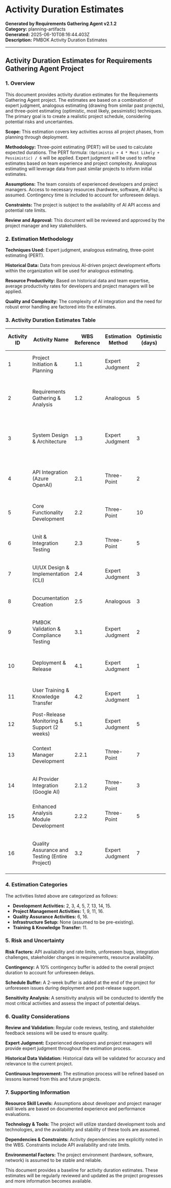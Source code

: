 # Activity Duration Estimates

**Generated by Requirements Gathering Agent v2.1.2**  
**Category:** planning-artifacts  
**Generated:** 2025-06-10T08:16:44.403Z  
**Description:** PMBOK Activity Duration Estimates

---

## Activity Duration Estimates for Requirements Gathering Agent Project

### 1. Overview

This document provides activity duration estimates for the Requirements Gathering Agent project.  The estimates are based on a combination of expert judgment, analogous estimating (drawing from similar past projects), and three-point estimating (optimistic, most likely, pessimistic) techniques.  The primary goal is to create a realistic project schedule, considering potential risks and uncertainties.

**Scope:** This estimation covers key activities across all project phases, from planning through deployment.

**Methodology:**  Three-point estimating (PERT) will be used to calculate expected durations.  The PERT formula:  `(Optimistic + 4 * Most Likely + Pessimistic) / 6` will be applied.  Expert judgment will be used to refine estimates based on team experience and project complexity. Analogous estimating will leverage data from past similar projects to inform initial estimates.

**Assumptions:** The team consists of experienced developers and project managers.  Access to necessary resources (hardware, software, AI APIs) is assumed.  Contingency time is included to account for unforeseen delays.

**Constraints:**  The project is subject to the availability of AI API access and potential rate limits.

**Review and Approval:** This document will be reviewed and approved by the project manager and key stakeholders.


### 2. Estimation Methodology

**Techniques Used:** Expert judgment, analogous estimating, three-point estimating (PERT).

**Historical Data:**  Data from previous AI-driven project development efforts within the organization will be used for analogous estimating.

**Resource Productivity:**  Based on historical data and team expertise, average productivity rates for developers and project managers will be applied.

**Quality and Complexity:**  The complexity of AI integration and the need for robust error handling are factored into the estimates.


### 3. Activity Duration Estimates Table

| Activity ID | Activity Name                                      | WBS Reference | Estimation Method | Optimistic (days) | Most Likely (days) | Pessimistic (days) | Expected (days) | Basis of Estimate                                                                     | Resource Requirements                     | Assumptions                                         | Risk Factors                                             |
|-------------|---------------------------------------------------|-----------------|--------------------|--------------------|--------------------|--------------------|-----------------|------------------------------------------------------------------------------------|---------------------------------------------|------------------------------------------------------|--------------------------------------------------------|
| 1           | Project Initiation & Planning                     | 1.1             | Expert Judgment     | 2                  | 3                  | 5                  | 3.17             | Based on experience with similar projects.                                           | Project Manager, Stakeholders               | Clear project charter and stakeholder buy-in.           | Stakeholder disagreements, unclear requirements.           |
| 2           | Requirements Gathering & Analysis                 | 1.2             | Analogous          | 5                  | 7                  | 10                 | 7.17             | Based on similar projects' requirements gathering phases.                               | BA, Developers                               | Well-defined scope and clear communication with stakeholders. | Incomplete requirements, changing requirements.          |
| 3           | System Design & Architecture                      | 1.3             | Expert Judgment     | 3                  | 5                  | 7                  | 5                  | Based on architect's experience and complexity of the system.                         | Architect, Developers                       | Clear understanding of system requirements.            | Architectural changes, integration challenges.           |
| 4           | API Integration (Azure OpenAI)                    | 2.1             | Three-Point        | 2                  | 4                  | 8                  | 4.33             | Based on previous experience integrating with Azure services.                            | Developers, DevOps Engineer                | Stable Azure API, adequate documentation.               | API downtime, unexpected API changes.                    |
| 5           | Core Functionality Development                    | 2.2             | Three-Point        | 10                 | 15                 | 25                 | 15.83            | Based on code complexity and team velocity.                                         | Developers                               | Sufficient development resources.                       | Unexpected bugs, integration issues.                    |
| 6           | Unit & Integration Testing                        | 2.3             | Three-Point        | 5                  | 7                  | 12                 | 7.5              | Based on code coverage targets and testing experience.                               | Developers, QA Engineer                     | Thorough test plans.                                    | Unforeseen bugs, test environment issues.              |
| 7           | UI/UX Design & Implementation (CLI)              | 2.4             | Expert Judgment     | 3                  | 5                  | 8                  | 5                  | Based on CLI complexity and designer's experience.                                  | UI/UX Designer, Developers                  | Clear design specifications.                             | Design changes, usability issues.                        |
| 8           | Documentation Creation                           | 2.5             | Analogous          | 3                  | 5                  | 8                  | 5                  | Based on previous documentation efforts.                                              | Technical Writer, Developers                | Clear documentation guidelines.                          | Delays in content creation, editing cycles.            |
| 9           | PMBOK Validation & Compliance Testing             | 3.1             | Expert Judgment     | 2                  | 4                  | 6                  | 4                  | Based on PMBOK expertise and testing strategy.                                         | Project Manager, QA Engineer               | Access to PMBOK documentation and resources.              | Difficulty in meeting PMBOK requirements.            |
| 10          | Deployment & Release                            | 4.1             | Expert Judgment     | 1                  | 2                  | 4                  | 2                  | Based on DevOps experience and release process.                                       | DevOps Engineer                               | Stable deployment environment.                           | Deployment issues, unexpected errors.                   |
| 11          | User Training & Knowledge Transfer                | 4.2             | Expert Judgment     | 1                  | 2                  | 3                  | 2                  | Based on training materials and user base.                                          | Project Manager, Trainer                    | Availability of training resources.                       | User unavailability, training challenges.             |
| 12          | Post-Release Monitoring & Support (2 weeks)       | 5.1             | Expert Judgment     | 5                  | 10                 | 15                 | 10                | Based on anticipated support needs.                                                 | Support Team                               | Effective support channels and documentation.           | High volume of support requests, critical issues.       |
| 13          | Context Manager Development                      | 2.2.1           | Three-Point        | 7                  | 10                 | 14                 | 10.17            | Based on complexity of context management logic.                                   | Developers                               | Clear requirements and design specifications.           | Integration challenges, performance issues.             |
| 14          | AI Provider Integration (Google AI)               | 2.1.2           | Three-Point        | 3                  | 5                  | 7                  | 5                  | Based on experience with Google AI APIs.                                             | Developers                               | Stable Google AI API, adequate documentation.          | API downtime, unexpected API changes.                    |
| 15          | Enhanced Analysis Module Development              | 2.2.2           | Three-Point        | 5                  | 8                  | 12                 | 8.17             | Based on complexity of enhanced analysis features.                                | Developers                               | Clear requirements and design specifications.           | Integration challenges, performance issues.             |
| 16          | Quality Assurance and Testing (Entire Project)     | 3.2             | Expert Judgment     | 7                  | 10                 | 14                 | 10                | Covers all testing activities across the project lifecycle.                          | QA Team                                   | Sufficient testing resources, complete test coverage.    | Unforeseen bugs, test environment issues.              |


### 4. Estimation Categories

The activities listed above are categorized as follows:

* **Development Activities:** 2, 3, 4, 5, 7, 13, 14, 15.
* **Project Management Activities:** 1, 9, 11, 16.
* **Quality Assurance Activities:** 6, 16.
* **Infrastructure Setup:** None (assumed to be pre-existing).
* **Training & Knowledge Transfer:** 11.


### 5. Risk and Uncertainty

**Risk Factors:**  API availability and rate limits, unforeseen bugs, integration challenges, stakeholder changes in requirements, resource availability.

**Contingency:** A 10% contingency buffer is added to the overall project duration to account for unforeseen delays.

**Schedule Buffer:** A 2-week buffer is added at the end of the project for unforeseen issues during deployment and post-release support.

**Sensitivity Analysis:**  A sensitivity analysis will be conducted to identify the most critical activities and assess the impact of potential delays.


### 6. Quality Considerations

**Review and Validation:**  Regular code reviews, testing, and stakeholder feedback sessions will be used to ensure quality.

**Expert Judgment:**  Experienced developers and project managers will provide expert judgment throughout the estimation process.

**Historical Data Validation:**  Historical data will be validated for accuracy and relevance to the current project.

**Continuous Improvement:** The estimation process will be refined based on lessons learned from this and future projects.


### 7. Supporting Information

**Resource Skill Levels:**  Assumptions about developer and project manager skill levels are based on documented experience and performance evaluations.

**Technology & Tools:**  The project will utilize standard development tools and technologies, and the availability and stability of these tools are assumed.

**Dependencies & Constraints:**  Activity dependencies are explicitly noted in the WBS.  Constraints include API availability and rate limits.

**Environmental Factors:**  The project environment (hardware, software, network) is assumed to be stable and reliable.


This document provides a baseline for activity duration estimates.  These estimates will be regularly reviewed and updated as the project progresses and more information becomes available.
